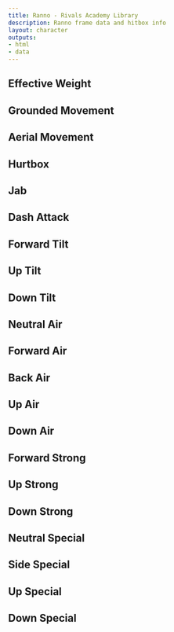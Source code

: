 ```yaml
---
title: Ranno - Rivals Academy Library
description: Ranno frame data and hitbox info
layout: character
outputs:
- html
- data
---
```


## Effective Weight
## Grounded Movement
## Aerial Movement
## Hurtbox

## Jab
## Dash Attack
## Forward Tilt
## Up Tilt
## Down Tilt

## Neutral Air
## Forward Air
## Back Air
## Up Air
## Down Air

## Forward Strong
## Up Strong
## Down Strong

## Neutral Special
## Side Special
## Up Special
## Down Special